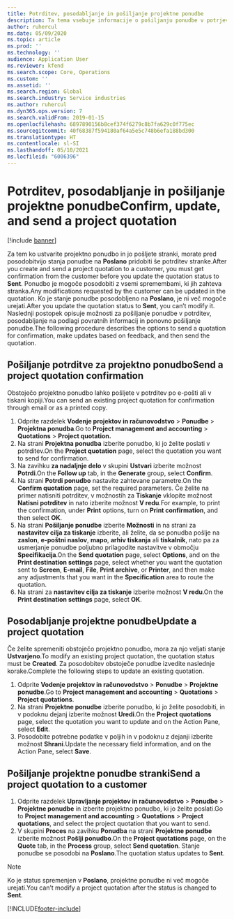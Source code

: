 ```yaml
---
title: Potrditev, posodabljanje in pošiljanje projektne ponudbe
description: Ta tema vsebuje informacije o pošiljanju ponudbe v potrjevanje stranki, spreminjanju ponudbe na podlagi povratnih informacij in ponovnemu pošiljanju ponudbe.
author: ruhercul
ms.date: 05/09/2020
ms.topic: article
ms.prod: ''
ms.technology: ''
audience: Application User
ms.reviewer: kfend
ms.search.scope: Core, Operations
ms.custom: ''
ms.assetid: ''
ms.search.region: Global
ms.search.industry: Service industries
ms.author: ruhercul
ms.dyn365.ops.version: 7
ms.search.validFrom: 2019-01-15
ms.openlocfilehash: 6897890156b8cef374f6279c8b7fa629c0f775ec
ms.sourcegitcommit: 40f68387f594180af64a5e5c748b6efa188bd300
ms.translationtype: HT
ms.contentlocale: sl-SI
ms.lasthandoff: 05/10/2021
ms.locfileid: "6006396"
---
```

# <a name="confirm-update-and-send-a-project-quotation"></a><span data-ttu-id="2d931-103">Potrditev, posodabljanje in pošiljanje projektne ponudbe</span><span class="sxs-lookup"><span data-stu-id="2d931-103">Confirm, update, and send a project quotation</span></span>

[!include [banner](../includes/banner.md)]

<span data-ttu-id="2d931-104">Za tem ko ustvarite projektno ponudbo in jo pošljete stranki, morate pred posodobitvijo stanja ponudbe na **Poslano** pridobiti še potrditev stranke.</span><span class="sxs-lookup"><span data-stu-id="2d931-104">After you create and send a project quotation to a customer, you must get confirmation from the customer before you update the quotation status to **Sent**.</span></span> <span data-ttu-id="2d931-105">Ponudbo je mogoče posodobiti z vsemi spremembami, ki jih zahteva stranka.</span><span class="sxs-lookup"><span data-stu-id="2d931-105">Any modifications requested by the customer can be updated in the quotation.</span></span> <span data-ttu-id="2d931-106">Ko je stanje ponudbe posodobljeno na **Poslano**, je ni več mogoče urejati.</span><span class="sxs-lookup"><span data-stu-id="2d931-106">After you update the quotation status to **Sent**, you can’t modify it.</span></span> <span data-ttu-id="2d931-107">Naslednji postopek opisuje možnosti za pošiljanje ponudbe v potrditev, posodabljanje na podlagi povratnih informacij in ponovno pošiljanje ponudbe.</span><span class="sxs-lookup"><span data-stu-id="2d931-107">The following procedure describes the options to send a quotation for confirmation, make updates based on feedback, and then send the quotation.</span></span>

## <a name="send-a-project-quotation-confirmation"></a><span data-ttu-id="2d931-108">Pošiljanje potrditve za projektno ponudbo</span><span class="sxs-lookup"><span data-stu-id="2d931-108">Send a project quotation confirmation</span></span>  

<span data-ttu-id="2d931-109">Obstoječo projektno ponudbo lahko pošljete v potrditev po e-pošti ali v tiskani kopiji.</span><span class="sxs-lookup"><span data-stu-id="2d931-109">You can send an existing project quotation for confirmation through email or as a printed copy.</span></span> 

1. <span data-ttu-id="2d931-110">Odprite razdelek **Vodenje projektov in računovodstvo** > **Ponudbe** > **Projektna ponudba**.</span><span class="sxs-lookup"><span data-stu-id="2d931-110">Go to **Project management and accounting** > **Quotations** > **Project quotation.**</span></span> 
2. <span data-ttu-id="2d931-111">Na strani **Projektna ponudba** izberite ponudbo, ki jo želite poslati v potrditev.</span><span class="sxs-lookup"><span data-stu-id="2d931-111">On the **Project quotation** page, select the quotation you want to send for confirmation.</span></span> 
3. <span data-ttu-id="2d931-112">Na zavihku **za nadaljnje delo** v skupini **Ustvari** izberite možnost **Potrdi**.</span><span class="sxs-lookup"><span data-stu-id="2d931-112">On the **Follow up** tab, in the **Generate** group, select **Confirm**.</span></span> 
4. <span data-ttu-id="2d931-113">Na strani **Potrdi ponudbo** nastavite zahtevane parametre.</span><span class="sxs-lookup"><span data-stu-id="2d931-113">On the **Confirm quotation** page, set the required parameters.</span></span> <span data-ttu-id="2d931-114">Če želite na primer natisniti potrditev, v možnostih za **Tiskanje** vklopite možnost **Natisni potrditev** in nato izberite možnost **V redu**.</span><span class="sxs-lookup"><span data-stu-id="2d931-114">For example, to print the confirmation, under **Print** options, turn on **Print confirmation**, and then select **OK**.</span></span>
5. <span data-ttu-id="2d931-115">Na strani **Pošiljanje ponudbe** izberite **Možnosti** in na strani za **nastavitev cilja za tiskanje** izberite, ali želite, da se ponudba pošlje na **zaslon**, **e-poštni naslov**, **mapo**, **arhiv tiskanja** ali **tiskalnik**, nato pa za usmerjanje ponudbe poljubno prilagodite nastavitve v območju **Specifikacija**.</span><span class="sxs-lookup"><span data-stu-id="2d931-115">On the **Send quotation** page, select **Options**, and on the **Print destination settings** page, select whether you want the quotation sent to **Screen**, **E-mail**, **File**, **Print archive**, or **Printer**, and then make any adjustments that you want in the **Specification** area to route the quotation.</span></span>
6. <span data-ttu-id="2d931-116">Na strani za **nastavitev cilja za tiskanje** izberite možnost **V redu**.</span><span class="sxs-lookup"><span data-stu-id="2d931-116">On the **Print destination settings** page, select **OK**.</span></span>  

## <a name="update-a-project-quotation"></a><span data-ttu-id="2d931-117">Posodabljanje projektne ponudbe</span><span class="sxs-lookup"><span data-stu-id="2d931-117">Update a project quotation</span></span>

<span data-ttu-id="2d931-118">Če želite spremeniti obstoječo projektno ponudbo, mora za njo veljati stanje **Ustvarjeno**.</span><span class="sxs-lookup"><span data-stu-id="2d931-118">To modify an existing project quotation, the quotation status must be **Created**.</span></span> <span data-ttu-id="2d931-119">Za posodobitev obstoječe ponudbe izvedite naslednje korake.</span><span class="sxs-lookup"><span data-stu-id="2d931-119">Complete the following steps to update an existing quotation.</span></span> 

1. <span data-ttu-id="2d931-120">Odprite **Vodenje projektov in računovodstvo** > **Ponudbe** > **Projektne ponudbe**.</span><span class="sxs-lookup"><span data-stu-id="2d931-120">Go to **Project management and accounting** > **Quotations** > **Project quotations**.</span></span>
2. <span data-ttu-id="2d931-121">Na strani **Projektne ponudbe** izberite ponudbo, ki jo želite posodobiti, in v podoknu dejanj izberite možnost **Uredi**.</span><span class="sxs-lookup"><span data-stu-id="2d931-121">On the **Project quotations** page, select the quotation you want to update and on the Action Pane, select **Edit**.</span></span>
3. <span data-ttu-id="2d931-122">Posodobite potrebne podatke v poljih in v podoknu z dejanji izberite možnost **Shrani**.</span><span class="sxs-lookup"><span data-stu-id="2d931-122">Update the necessary field information, and on the Action Pane, select **Save**.</span></span>  

## <a name="send-a-project-quotation-to-a-customer"></a><span data-ttu-id="2d931-123">Pošiljanje projektne ponudbe stranki</span><span class="sxs-lookup"><span data-stu-id="2d931-123">Send a project quotation to a customer</span></span> 

1. <span data-ttu-id="2d931-124">Odprite razdelek **Upravljanje projektov in računovodstvo** > **Ponudbe** > **Projektne ponudbe** in izberite projektno ponudbo, ki jo želite poslati.</span><span class="sxs-lookup"><span data-stu-id="2d931-124">Go to **Project management and accounting** > **Quotations** > **Project quotations**, and select the project quotation that you want to send.</span></span>
2. <span data-ttu-id="2d931-125">V skupini **Proces** na zavihku **Ponudba** na strani **Projektne ponudbe** izberite možnost **Pošlji ponudbo**.</span><span class="sxs-lookup"><span data-stu-id="2d931-125">On the **Project quotations** page, on the **Quote** tab, in the **Process** group, select **Send quotation**.</span></span> <span data-ttu-id="2d931-126">Stanje ponudbe se posodobi na **Poslano**.</span><span class="sxs-lookup"><span data-stu-id="2d931-126">The quotation status updates to **Sent**.</span></span>

> [!NOTE]
> <span data-ttu-id="2d931-127">Ko je status spremenjen v **Poslano**, projektne ponudbe ni več mogoče urejati.</span><span class="sxs-lookup"><span data-stu-id="2d931-127">You can’t modify a project quotation after the status is changed to **Sent**.</span></span>


[!INCLUDE[footer-include](../includes/footer-banner.md)]